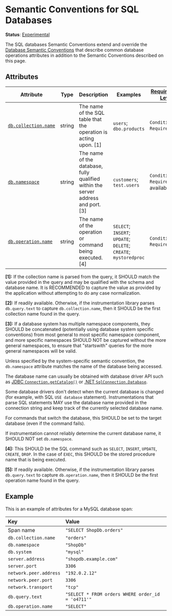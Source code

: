 <!--- Hugo front matter used to generate the website version of this page:
linkTitle: SQL
--->

# Semantic Conventions for SQL Databases

**Status**: [Experimental][DocumentStatus]

The SQL databases Semantic Conventions extend and override the [Database Semantic Conventions](database-spans.md)
that describe common database operations attributes in addition to the Semantic Conventions
described on this page.

## Attributes

<!-- semconv db.sql(full,tag=tech-specific) -->
| Attribute  | Type | Description  | Examples  | [Requirement Level](https://opentelemetry.io/docs/specs/semconv/general/attribute-requirement-level/) | Stability |
|---|---|---|---|---|---|
| [`db.collection.name`](/docs/attributes-registry/db.md) | string | The name of the SQL table that the operation is acting upon. [1] | `users`; `dbo.products` | `Conditionally Required` [2] | ![Experimental](https://img.shields.io/badge/-experimental-blue) |
| [`db.namespace`](/docs/attributes-registry/db.md) | string | The name of the database, fully qualified within the server address and port. [3] | `customers`; `test.users` | `Conditionally Required` If available. | ![Experimental](https://img.shields.io/badge/-experimental-blue) |
| [`db.operation.name`](/docs/attributes-registry/db.md) | string | The name of the operation or command being executed. [4] | `SELECT`; `INSERT`; `UPDATE`; `DELETE`; `CREATE`; `mystoredproc` | `Conditionally Required` [5] | ![Experimental](https://img.shields.io/badge/-experimental-blue) |

**[1]:** If the collection name is parsed from the query, it SHOULD match the value provided in the query and may be qualified with the schema and database name.
It is RECOMMENDED to capture the value as provided by the application without attempting to do any case normalization.

**[2]:** If readily available. Otherwise, if the instrumentation library parses `db.query.text` to capture `db.collection.name`, then it SHOULD be the first collection name found in the query.

**[3]:** If a database system has multiple namespace components, they SHOULD be concatenated
(potentially using database system specific conventions) from most general to most
specific namespace component, and more specific namespaces SHOULD NOT be captured without
the more general namespaces, to ensure that "startswith" queries for the more general namespaces will be valid.

Unless specified by the system-specific semantic convention, the `db.namespace` attribute matches
the name of the database being accessed.

The database name can usually be obtained with database driver API such as
[JDBC `Connection.getCatalog()`](https://docs.oracle.com/javase/8/docs/api/java/sql/Connection.html#getCatalog--)
or [.NET `SqlConnection.Database`](https://learn.microsoft.com/dotnet/api/system.data.sqlclient.sqlconnection.database).

Some database drivers don't detect when the current database is changed (for example, with SQL `USE database` statement).
Instrumentations that parse SQL statements MAY use the database name provided
in the connection string and keep track of the currently selected database name.

For commands that switch the database, this SHOULD be set to the target database (even if the command fails).

If instrumentation cannot reliably determine the current database name, it SHOULD NOT set `db.namespace`.

**[4]:** This SHOULD be the SQL command such as `SELECT`, `INSERT`, `UPDATE`, `CREATE`, `DROP`.
In the case of `EXEC`, this SHOULD be the stored procedure name that is being executed.

**[5]:** If readily available. Otherwise, if the instrumentation library parses `db.query.text` to capture `db.operation.name`, then it SHOULD be the first operation name found in the query.
<!-- endsemconv -->

## Example

This is an example of attributes for a MySQL database span:

| Key                    | Value |
|:-----------------------| :----------------------------------------------------------- |
| Span name              | `"SELECT ShopDb.orders"` |
| `db.collection.name`   | `"orders"` |
| `db.namespace`         | `"ShopDb"` |
| `db.system`            | `"mysql"` |
| `server.address`       | `"shopdb.example.com"` |
| `server.port`          | `3306` |
| `network.peer.address` | `"192.0.2.12"` |
| `network.peer.port`    | `3306` |
| `network.transport`    | `"tcp"` |
| `db.query.text`        | `"SELECT * FROM orders WHERE order_id = 'o4711'"` |
| `db.operation.name`    | `"SELECT"` |

[DocumentStatus]: https://github.com/open-telemetry/opentelemetry-specification/tree/v1.31.0/specification/document-status.md
